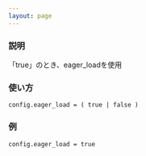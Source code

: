```yaml
---
layout: page
---
```

### 説明
「true」のとき、eager_loadを使用

### 使い方
    config.eager_load = ( true | false )

### 例
    config.eager_load = true
